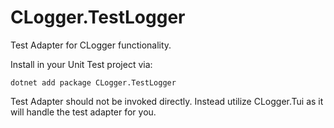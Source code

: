 # CLogger.TestLogger

Test Adapter for CLogger functionality.

Install in your Unit Test project via:
```
dotnet add package CLogger.TestLogger
```
Test Adapter should not be invoked directly. 
Instead utilize CLogger.Tui as it will handle the test adapter for you.
